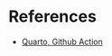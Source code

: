 # References

- [Quarto, Github Action](https://quarto.org/docs/publishing/github-pages.html#github-action)
